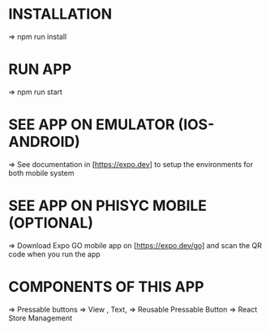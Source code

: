 # INSTALLATION

  => npm run install


# RUN APP
  
  => npm run start

# SEE APP ON EMULATOR (IOS-ANDROID)

  => See documentation in [https://expo.dev] to setup the environments for both mobile system

# SEE APP ON PHISYC MOBILE (OPTIONAL)

  => Download Expo GO mobile app on [https://expo.dev/go] and scan the QR code when you run the app

# COMPONENTS OF THIS APP

  => Pressable buttons
  => View , Text, 
  => Reusable Pressable Button
  => React Store Management  